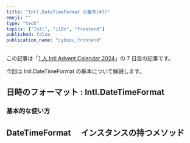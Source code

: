 ```yaml
---
title: "Intl.DateTimeFormat の基本(#7)"
emoji: ""
type: "tech"
topics: ["Intl", "i18n", "frontend"]
published: false
publication_name: "cybozu_frontend"
---
```


この記事は「[1 人 Intl Advent Calendar 2024](https://adventar.org/calendars/10555)」の 7 日目の記事です。

今回は Intl.DateTimeFormat の基本について解説します。

## 日時のフォーマット : Intl.DateTimeFormat

### 基本的な使い方

## DateTimeFormat 　インスタンスの持つメソッド
